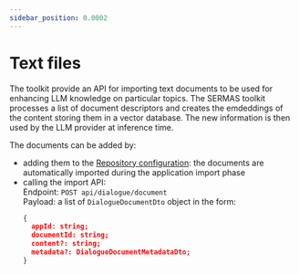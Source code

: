 ```yaml
---
sidebar_position: 0.0002
---
```


# Text files

The toolkit provide an API for importing text documents to be used for enhancing LLM knowledge on particular topics.
The SERMAS toolkit processes a list of document descriptors and creates the emdeddings of the content storing them in a vector database. The new information is then used by the LLM provider at inference time.

The documents can be added by:
- adding them to the [Repository configuration](../../applications/introduction#repository): the documents are automatically imported during the application import phase
- calling the import API:\
 Endpoint: `POST api/dialogue/document`\
 Payload: a list of `DialogueDocumentDto` object in the form:
  ```json
  {
    appId: string;
    documentId: string;
    content?: string;
    metadata?: DialogueDocumentMetadataDto;
  }
  ```